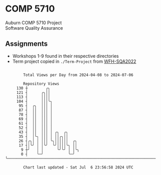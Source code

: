 # COMP 5710
Auburn COMP 5710 Project  
Software Quality Assurance

## Assignments
- Workshops 1-9 found in their respective directories
- Term project copied in `./Term-Project` from [WFH-SQA2022](https://github.com/wumphlett/WFH-SQA2022-AUBURN)

```

        Total Views per Day from 2024-04-08 to 2024-07-06

        Repository Views
     130 ┼        ╭╮
     121 ┤      ╭╮││
     113 ┤      ││││
     104 ┤      │││╰╮
      95 ┤  ╭╮  │││ │
      87 ┤  ││  │││ │
      78 ┤  ││  │││ │
      69 ┤  ││  │││ │
      61 ┤  ││  │││ │
      52 ┤  ││  │││ │
      43 ┤  ││  │││ │ ╭╮  ╭╮
      35 ┤  │╰╮ │││ │ ││╭╮││
      26 ┤╭╮│ │ │││ ╰╮││││││  ╭╮
      17 ┤│╰╯ │ │╰╯  ╰╯││││╰╮ ││
       9 ┼╯   │ │      ╰╯╰╯ │ │╰╮
       0 ┤    ╰─╯           ╰─╯ ╰──────────────────────────────────────────────────────────────────

        Chart last updated - Sat Jul  6 23:56:58 2024 UTC
        
```
